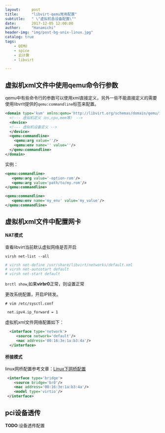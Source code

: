 ```yaml
---
layout:     post
title:      "libvirt-qemu常用配置"
subtitle:   " \"虚拟机各设备配置\""
date:       2017-12-05 12:00:00
author:     "Hanamichi"
header-img: "img/post-bg-unix-linux.jpg"
catalog: true
tags:
    - QEMU
    - spice
    - 云计算
    - libvirt

---
```


## 虚拟机xml文件中使用qemu命令行参数

qemu中有些命令行的参数可以使用xml直接定义，另外一些不能直接定义的需要使用libvrit提供的`qemu:commandline`标签来配置。

````xml
<domain type='kvm' xmlns:qemu='http://libvirt.org/schemas/domain/qemu/1.0'>
  <!--- 虚拟机定义（os,cpu,mem等） -->
  <device>
  <!--- 虚拟机设备定义 -->
  </device>
  <qemu:commandline>
    <qemu:arg value=''/>
    <qemu:env name='' value=''/>
  </qemu:commandline>
</domain>
````

实例：

```xml
<qemu:commandline>
   <qemu:arg value='-option-rom'/>
   <qemu:arg value='path/to/my.rom'/>
</qemu:commandline>
```

```Xml
<qemu:commandline>
   <qemu:env name='my_env' value='my_value'/>
</qemu:commandline>
```

## 虚拟机xml文件中配置网卡

#### NAT模式

查看libvirt当前默认虚拟网络是否开启

`virsh net-list --all`

```bash
# virsh net-define /usr/share/libvirt/networks/default.xml
# virsh net-autostart default
# virsh net-start default
```

`brctl show`,如果**virbr0**正常，则设置正常

更改系统配置，开启IP转发。

`# vim /etc/sysctl.conf`

```bash
 net.ipv4.ip_forward = 1
```

虚拟机xml文件网络配置如下：

```Xml
  <interface type='network'>
     <source network='default'/>
     <mac address='00:16:3e:1a:b3:4a'/>
  </interface>
```

#### 桥接模式

linux网桥配置参考文章：[Linux下网桥配置](http://hanamichi.wiki/2017/12/05/linux-bridge-config/)

```Xml
 <interface type='bridge'>
    <source bridge='br0'/>
    <mac address='00:16:3e:1a:b3:4a'/>
    <model type='virtio'/>
 </interface>
```

## pci设备透传

**TODO**:设备透传配置